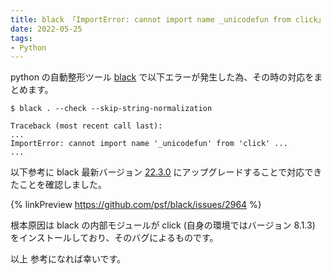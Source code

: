 ```yaml
---
title: black 「ImportError: cannot import name _unicodefun from click」 対応
date: 2022-05-25
tags:
- Python
---
```


python の自動整形ツール [black](https://github.com/psf/black) で以下エラーが発生した為、その時の対応をまとめます。

```
$ black . --check --skip-string-normalization

Traceback (most recent call last):
...
ImportError: cannot import name '_unicodefun' from 'click' ...
...
```

以下参考に black 最新バージョン [22.3.0](https://pypi.org/project/black/22.3.0/) にアップグレードすることで対応できたことを確認しました。

{% linkPreview https://github.com/psf/black/issues/2964 %}

根本原因は black の内部モジュールが click (自身の環境ではバージョン 8.1.3) をインストールしており、そのバグによるものです。

以上
参考になれば幸いです。
